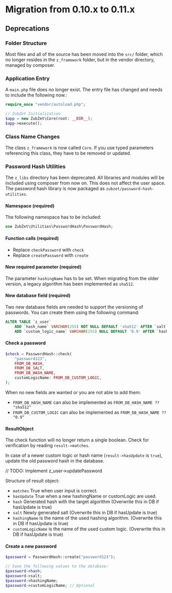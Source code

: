 # Migration from 0.10.x to 0.11.x

## Deprecations

### Folder Structure
Most files and all of the source has been moved into the `src/` folder, which no longer resides in the `z_framework` folder, but in the vendor directory, managed by composer.

### Application Entry
A `main.php` file does no longer exist. The entry file has changed and needs to include the following now.:
``` PHP
require_once "vendor/autoload.php";

// ZubZet Initialization
$app = new ZubZet\Core(root: __DIR__);
$app->execute();
```

### Class Name Changes
The class `z_framework` is now called `Core`. If you use typed parameters referencing this class, they have to be removed or updated.

### Password Hash Utilities
The `z_libs` directory has been deprecated. All libraries and modules will be included using composer from now on. This does not affect the user space. The password hash library is now packaged as `zubzet/password-hash-utilities`.

#### Namespace (required)
The following namespace has to be included:
``` PHP
use ZubZet\Utilities\PasswordHash\PasswordHash;
```

#### Function calls (required)
- Replace `checkPassword` with `check`
- Replace `createPassword` with `create`

#### New required parameter (required)
The parameter `hashingName` has to be set. When migrating from the older version, a legacy algorithm has been implemented as `sha512`.

#### New database field (required)
Two new database fields are needed to support the versioning of passwords. You can create them using the following command:

``` SQL
ALTER TABLE `z_user`
    ADD `hash_name` VARCHAR(255) NOT NULL DEFAULT 'sha512' AFTER `salt`,
    ADD `custom_logic_name` VARCHAR(255) NULL DEFAULT '0.9' AFTER `hash_name`;
```

#### Check a password
``` PHP
$check = PasswordHash::check(
    "password123",
    FROM_DB_HASH,
    FROM_DB_SALT,
    FROM_DB_HASH_NAME,
    customLogicName: FROM_DB_CUSTOM_LOGIC,
);
```

When no new fields are wanted or you are not able to add them:
- `FROM_DB_HASH_NAME` can also be implemented as `FROM_DB_HASH_NAME ?? "sha512"`
- `FROM_DB_CUSTOM_LOGIC` can also be implemented as `FROM_DB_HASH_NAME ?? "0.9"`

#### ResultObject
The check function will no longer return a single boolean. Check for verification by reading `result->matches`.

In case of a newer custom logic or hash name (`result->hasUpdate` is `true`), update the old password hash in the database.

// TODO: Implement z_user->updatePassword

Structure of result object:
- `matches` True when user input is correct.
- `hasUpdate` True when a new hashingName or customLogic are used.
- `hash` Generated hash with the target algorithm (Overwrite this in DB if hasUpdate is true)
- `salt` Newly generated salt (Overwrite this in DB if hasUpdate is true)
- `hashingName` is the name of the used hashing algorithm. (Overwrite this in DB if hasUpdate is true)
- `customLogicName` is the name of the used custom logic. (Overwrite this in DB if hasUpdate is true)

#### Create a new password

``` PHP
$password = PasswordHash::create("password123");

// Save the following values to the database:
$password->hash;
$password->salt;
$password->hashingName;
$password->customLogicName; // Optional
```